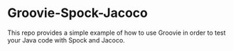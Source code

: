 # Groovie-Spock-Jacoco

This repo provides a simple example of how to use Groovie in order to test your Java code with Spock and Jacoco.
